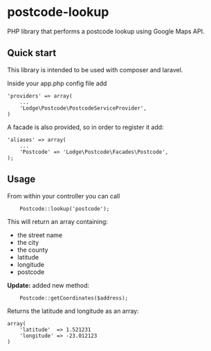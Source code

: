 postcode-lookup
===============

PHP library that performs a postcode lookup using Google Maps API.

## Quick start

This library is intended to be used with composer and laravel.

Inside your app.php config file add

```
'providers' => array(
	...
	'Lodge\Postcode\PostcodeServiceProvider',
)
```

A facade is also provided, so in order to register it add:

```
'aliases' => array(
	...
	'Postcode' => 'Lodge\Postcode\Facades\Postcode',
);
```

## Usage

From within your controller you can call
```
	Postcode::lookup('postcode');
```

This will return an array containing:
* the street name
* the city
* the county
* latitude
* longitude
* postcode

**Update:** added new method:
```
	Postcode::getCoordinates($address);
```
Returns the latitude and longitude as an array:
```
array(
	'latitude'  => 1.521231
	'longitude' => -23.012123
)
```